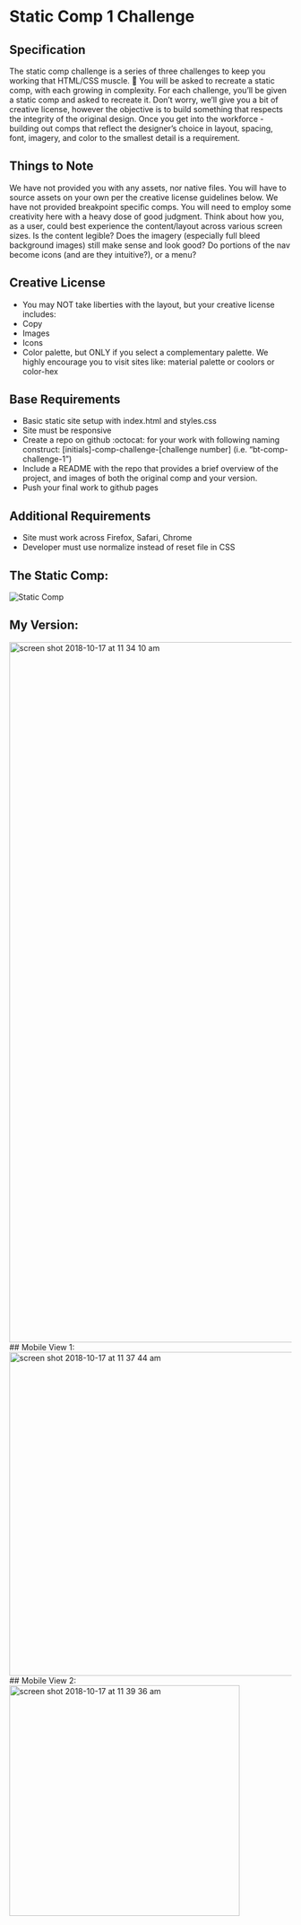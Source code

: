 # Static Comp 1 Challenge
## Specification
The static comp challenge is a series of three challenges to keep you working that HTML/CSS muscle. :muscle: You will be asked to recreate a static comp, with each growing in complexity. For each challenge, you’ll be given a static comp and asked to recreate it. Don’t worry, we’ll give you a bit of creative license, however the objective is to build something that respects the integrity of the original design. Once you get into the workforce - building out comps that reflect the designer’s choice in layout, spacing, font, imagery, and color to the smallest detail is a requirement.

## Things to Note
We have not provided you with any assets, nor native files. You will have to source assets on your own per the creative license guidelines below.
We have not provided breakpoint specific comps. You will need to employ some creativity here with a heavy dose of good judgment. Think about how you, as a user, could best experience the content/layout across various screen sizes. Is the content legible? Does the imagery (especially full bleed background images) still make sense and look good? Do portions of the nav become icons (and are they intuitive?), or a menu?

## Creative License
- You may NOT take liberties with the layout, but your creative license includes:
- Copy
- Images
- Icons
- Color palette, but ONLY if you select a complementary palette. We highly encourage you to visit sites like: material palette or coolors or color-hex

## Base Requirements
- Basic static site setup with index.html and styles.css
- Site must be responsive
- Create a repo on github :octocat: for your work with following naming construct: [initials]-comp-challenge-[challenge number] (i.e. “bt-comp-challenge-1”)
- Include a README with the repo that provides a brief overview of the project, and images of both the original comp and your version.
- Push your final work to github pages

## Additional Requirements
- Site must work across Firefox, Safari, Chrome
- Developer must use normalize instead of reset file in CSS
## The Static Comp:
![Static Comp](http://frontend.turing.io/assets/images/static-comp-challenge-2.jpg)
## My Version:
<img width="1248" alt="screen shot 2018-10-17 at 11 34 10 am" src="https://user-images.githubusercontent.com/37079656/47105356-eba39780-d200-11e8-9db6-e96ecc2a6b95.png">
## Mobile View 1:
<img width="577" alt="screen shot 2018-10-17 at 11 37 44 am" src="https://user-images.githubusercontent.com/37079656/47105426-2279ad80-d201-11e8-84b9-5fa0ae66ea6d.png">
## Mobile View 2:
<img width="411" alt="screen shot 2018-10-17 at 11 39 36 am" src="https://user-images.githubusercontent.com/37079656/47105497-59e85a00-d201-11e8-9966-3cee7094853e.png">

